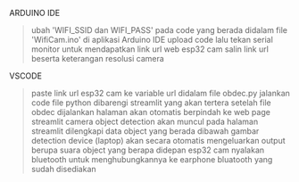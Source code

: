 ARDUINO IDE
> ubah 'WIFI_SSID dan WIFI_PASS' pada code yang berada didalam file 'WifiCam.ino' di aplikasi Arduino IDE
> upload code lalu tekan serial monitor untuk mendapatkan link url web esp32 cam
> salin link url beserta keterangan resolusi camera

VSCODE 
> paste link url esp32 cam ke variable url didalam file obdec.py
> jalankan code file python dibarengi streamlit yang akan tertera setelah file obdec dijalankan
> halaman akan otomatis berpindah ke web page streamlit
> camera object detection akan muncul pada halaman streamlit dilengkapi data object yang berada dibawah gambar detection
> device (laptop) akan secara otomatis mengeluarkan output berupa suara object yang berapa didepan esp32 cam
> nyalakan bluetooth untuk menghubungkannya ke earphone bluatooth yang sudah disediakan 
